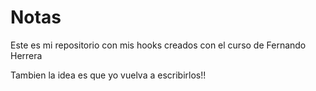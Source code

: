 # Notas
Este es mi repositorio con mis hooks creados con el curso de Fernando Herrera

Tambien la idea es que yo vuelva a escribirlos!!